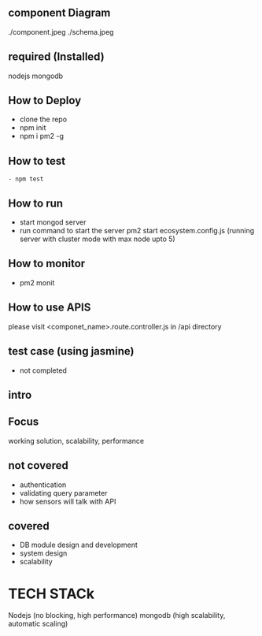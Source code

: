 
## component Diagram
./component.jpeg
./schema.jpeg

## required (Installed)
nodejs 
mongodb


## How to Deploy 

 - clone the repo
 - npm init
 - npm i pm2 -g


## How to test 
    - npm test

## How to run
  - start mongod server 
  - run command to start the server
    pm2 start ecosystem.config.js (running server with cluster mode with max node upto 5)

## How to monitor
  - pm2 monit



## How to use APIS
 please visit <componet_name>.route.controller.js in /api  directory 



## test case (using jasmine)
  - not completed














## intro
  

## Focus
   working solution, scalability, performance

   
##  not covered
- authentication
- validating query parameter
- how sensors will talk with API


## covered
 - DB module design and development
 - system design
 - scalability



# TECH STACk

  Nodejs (no blocking, high performance)
  mongodb (high scalability, automatic scaling)



